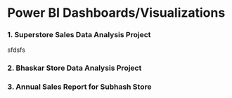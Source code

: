 # Power BI Dashboards/Visualizations

### 1. Superstore Sales Data Analysis Project

sfdsfs


### 2. Bhaskar Store Data Analysis Project

### 3. Annual Sales Report for Subhash Store
   
